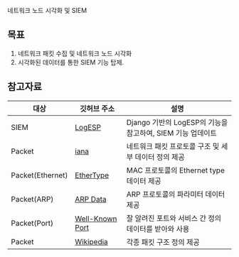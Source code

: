 네트워크 노드 시각화 및 SIEM

## 목표
1. 네트워크 패킷 수집 및 네트워크 노드 시각화
2. 시각화된 데이터를 통한 SIEM 기능 탑제.

## 참고자료

| 대상               | 깃허브 주소                                        | 설명                                              |
|-------------------|-------------------------------------------------|--------------------------------------------------|
| SIEM              | [LogESP](https://github.com/arad4228/LogESP)    | Django 기반의 LogESP의 기능을 참고하여, SIEM 기능 업데이트 |
| Packet            | [iana](https://www.iana.org/)                   | 네트워크 패킷 프로토콜 구조 및 세부 데이터 정의 제공          |
| Packet(Ethernet)  | [EtherType](https://www.iana.org/assignments/ethernet-numbers/ethernet-numbers.xhtml) | MAC 프로토콜의 Ethernet type 데이터 제공 |
| Packet(ARP)       | [ARP Data](https://www.iana.org/assignments/arp-parameters/arp-parameters.xhtml) | ARP 프로토콜의 파라미터 데이터 제공 |
| Packet(Port)      | [Well-Known Port](https://www.iana.org/assignments/service-names-port-numbers/service-names-port-numbers.xhtml) | 잘 알려진 포트와 서비스 간 정의 데이터를 받아와 사용 |
| Packet            | [Wikipedia](https://en.wikipedia.org/wiki/Transmission_Control_Protocol) | 각종 패킷 구조 정의 제공      |
